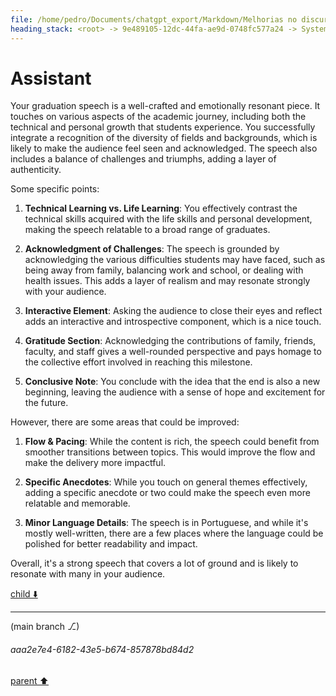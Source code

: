 ```yaml
---
file: /home/pedro/Documents/chatgpt_export/Markdown/Melhorias no discurso de formatura.md
heading_stack: <root> -> 9e489105-12dc-44fa-ae9d-0748fc577a24 -> System -> 0e1fb0b2-55a6-43c2-8a71-77a1ab256f13 -> System -> aaa294d2-9a9e-4aa9-80e0-2fdb6ec2fc9c -> User -> 5c2825c0-dc59-41f7-a899-618b8daa5e36 -> Assistant
---
```

# Assistant

Your graduation speech is a well-crafted and emotionally resonant piece. It touches on various aspects of the academic journey, including both the technical and personal growth that students experience. You successfully integrate a recognition of the diversity of fields and backgrounds, which is likely to make the audience feel seen and acknowledged. The speech also includes a balance of challenges and triumphs, adding a layer of authenticity.

Some specific points:

1. **Technical Learning vs. Life Learning**: You effectively contrast the technical skills acquired with the life skills and personal development, making the speech relatable to a broad range of graduates.
  
2. **Acknowledgment of Challenges**: The speech is grounded by acknowledging the various difficulties students may have faced, such as being away from family, balancing work and school, or dealing with health issues. This adds a layer of realism and may resonate strongly with your audience.
  
3. **Interactive Element**: Asking the audience to close their eyes and reflect adds an interactive and introspective component, which is a nice touch.

4. **Gratitude Section**: Acknowledging the contributions of family, friends, faculty, and staff gives a well-rounded perspective and pays homage to the collective effort involved in reaching this milestone.

5. **Conclusive Note**: You conclude with the idea that the end is also a new beginning, leaving the audience with a sense of hope and excitement for the future.

However, there are some areas that could be improved:

1. **Flow & Pacing**: While the content is rich, the speech could benefit from smoother transitions between topics. This would improve the flow and make the delivery more impactful.

2. **Specific Anecdotes**: While you touch on general themes effectively, adding a specific anecdote or two could make the speech even more relatable and memorable.

3. **Minor Language Details**: The speech is in Portuguese, and while it's mostly well-written, there are a few places where the language could be polished for better readability and impact.

Overall, it's a strong speech that covers a lot of ground and is likely to resonate with many in your audience.

[child ⬇️](#aaa2e7e4-6182-43e5-b674-857878bd84d2)

---

(main branch ⎇)
###### aaa2e7e4-6182-43e5-b674-857878bd84d2
[parent ⬆️](#5c2825c0-dc59-41f7-a899-618b8daa5e36)

